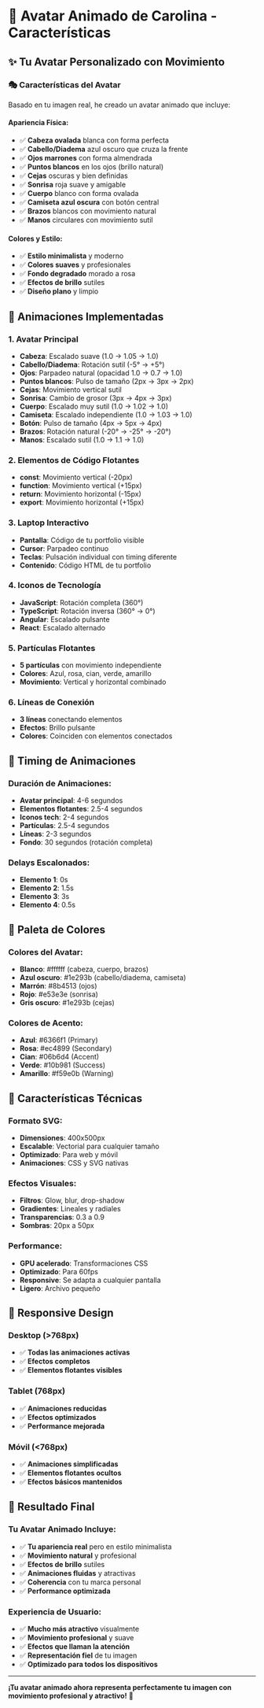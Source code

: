 # 🎨 Avatar Animado de Carolina - Características

## ✨ **Tu Avatar Personalizado con Movimiento**

### 🎭 **Características del Avatar**
Basado en tu imagen real, he creado un avatar animado que incluye:

#### **Apariencia Física:**
- ✅ **Cabeza ovalada** blanca con forma perfecta
- ✅ **Cabello/Diadema** azul oscuro que cruza la frente
- ✅ **Ojos marrones** con forma almendrada
- ✅ **Puntos blancos** en los ojos (brillo natural)
- ✅ **Cejas** oscuras y bien definidas
- ✅ **Sonrisa** roja suave y amigable
- ✅ **Cuerpo** blanco con forma ovalada
- ✅ **Camiseta azul oscura** con botón central
- ✅ **Brazos** blancos con movimiento natural
- ✅ **Manos** circulares con movimiento sutil

#### **Colores y Estilo:**
- ✅ **Estilo minimalista** y moderno
- ✅ **Colores suaves** y profesionales
- ✅ **Fondo degradado** morado a rosa
- ✅ **Efectos de brillo** sutiles
- ✅ **Diseño plano** y limpio

## 🚀 **Animaciones Implementadas**

### **1. Avatar Principal**
- **Cabeza**: Escalado suave (1.0 → 1.05 → 1.0)
- **Cabello/Diadema**: Rotación sutil (-5° → +5°)
- **Ojos**: Parpadeo natural (opacidad 1.0 → 0.7 → 1.0)
- **Puntos blancos**: Pulso de tamaño (2px → 3px → 2px)
- **Cejas**: Movimiento vertical sutil
- **Sonrisa**: Cambio de grosor (3px → 4px → 3px)
- **Cuerpo**: Escalado muy sutil (1.0 → 1.02 → 1.0)
- **Camiseta**: Escalado independiente (1.0 → 1.03 → 1.0)
- **Botón**: Pulso de tamaño (4px → 5px → 4px)
- **Brazos**: Rotación natural (-20° → -25° → -20°)
- **Manos**: Escalado sutil (1.0 → 1.1 → 1.0)

### **2. Elementos de Código Flotantes**
- **const**: Movimiento vertical (-20px)
- **function**: Movimiento vertical (+15px)
- **return**: Movimiento horizontal (-15px)
- **export**: Movimiento horizontal (+15px)

### **3. Laptop Interactivo**
- **Pantalla**: Código de tu portfolio visible
- **Cursor**: Parpadeo continuo
- **Teclas**: Pulsación individual con timing diferente
- **Contenido**: Código HTML de tu portfolio

### **4. Iconos de Tecnología**
- **JavaScript**: Rotación completa (360°)
- **TypeScript**: Rotación inversa (360° → 0°)
- **Angular**: Escalado pulsante
- **React**: Escalado alternado

### **5. Partículas Flotantes**
- **5 partículas** con movimiento independiente
- **Colores**: Azul, rosa, cian, verde, amarillo
- **Movimiento**: Vertical y horizontal combinado

### **6. Líneas de Conexión**
- **3 líneas** conectando elementos
- **Efectos**: Brillo pulsante
- **Colores**: Coinciden con elementos conectados

## 🎯 **Timing de Animaciones**

### **Duración de Animaciones:**
- **Avatar principal**: 4-6 segundos
- **Elementos flotantes**: 2.5-4 segundos
- **Iconos tech**: 2-4 segundos
- **Partículas**: 2.5-4 segundos
- **Líneas**: 2-3 segundos
- **Fondo**: 30 segundos (rotación completa)

### **Delays Escalonados:**
- **Elemento 1**: 0s
- **Elemento 2**: 1.5s
- **Elemento 3**: 3s
- **Elemento 4**: 0.5s

## 🎨 **Paleta de Colores**

### **Colores del Avatar:**
- **Blanco**: #ffffff (cabeza, cuerpo, brazos)
- **Azul oscuro**: #1e293b (cabello/diadema, camiseta)
- **Marrón**: #8b4513 (ojos)
- **Rojo**: #e53e3e (sonrisa)
- **Gris oscuro**: #1e293b (cejas)

### **Colores de Acento:**
- **Azul**: #6366f1 (Primary)
- **Rosa**: #ec4899 (Secondary)
- **Cian**: #06b6d4 (Accent)
- **Verde**: #10b981 (Success)
- **Amarillo**: #f59e0b (Warning)

## 🔧 **Características Técnicas**

### **Formato SVG:**
- **Dimensiones**: 400x500px
- **Escalable**: Vectorial para cualquier tamaño
- **Optimizado**: Para web y móvil
- **Animaciones**: CSS y SVG nativas

### **Efectos Visuales:**
- **Filtros**: Glow, blur, drop-shadow
- **Gradientes**: Lineales y radiales
- **Transparencias**: 0.3 a 0.9
- **Sombras**: 20px a 50px

### **Performance:**
- **GPU acelerado**: Transformaciones CSS
- **Optimizado**: Para 60fps
- **Responsive**: Se adapta a cualquier pantalla
- **Ligero**: Archivo pequeño

## 📱 **Responsive Design**

### **Desktop (>768px)**
- ✅ **Todas las animaciones activas**
- ✅ **Efectos completos**
- ✅ **Elementos flotantes visibles**

### **Tablet (768px)**
- ✅ **Animaciones reducidas**
- ✅ **Efectos optimizados**
- ✅ **Performance mejorada**

### **Móvil (<768px)**
- ✅ **Animaciones simplificadas**
- ✅ **Elementos flotantes ocultos**
- ✅ **Efectos básicos mantenidos**

## 🎉 **Resultado Final**

### **Tu Avatar Animado Incluye:**
- ✅ **Tu apariencia real** pero en estilo minimalista
- ✅ **Movimiento natural** y profesional
- ✅ **Efectos de brillo** sutiles
- ✅ **Animaciones fluidas** y atractivas
- ✅ **Coherencia** con tu marca personal
- ✅ **Performance optimizada**

### **Experiencia de Usuario:**
- ✅ **Mucho más atractivo** visualmente
- ✅ **Movimiento profesional** y suave
- ✅ **Efectos que llaman la atención**
- ✅ **Representación fiel** de tu imagen
- ✅ **Optimizado para todos los dispositivos**

---

**¡Tu avatar animado ahora representa perfectamente tu imagen con movimiento profesional y atractivo!** 🚀

